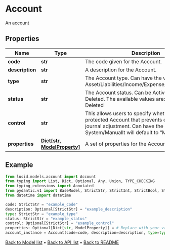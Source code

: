 # Account

An account
## Properties
Name | Type | Description | Notes
------------ | ------------- | ------------- | -------------
**code** | **str** | The code given for the Account. | 
**description** | **str** | A description for the Account. | [optional] 
**type** | **str** | The Account type. Can have the values: Asset/Liabilities/Income/Expense/Capital/Revenue. | 
**status** | **str** | The Account status. Can be Active, Inactive or Deleted. The available values are: Active, Inactive, Deleted | 
**control** | **str** | This allows users to specify whether this a protected Account that prevents direct manual journal adjustment. Can have the values: System/ManualIt will default to “Manual”. | [optional] 
**properties** | [**Dict[str, ModelProperty]**](ModelProperty.md) | A set of properties for the Account. | [optional] 
## Example

```python
from lusid.models.account import Account
from typing import List, Dict, Optional, Any, Union, TYPE_CHECKING
from typing_extensions import Annotated
from pydantic.v1 import BaseModel, StrictStr, StrictInt, StrictBool, StrictFloat, StrictBytes, Field, validator, ValidationError, conlist, constr
from datetime import datetime

code: StrictStr = "example_code"
description: Optional[StrictStr] = "example_description"
type: StrictStr = "example_type"
status: StrictStr = "example_status"
control: Optional[StrictStr] = "example_control"
properties: Optional[Dict[str, ModelProperty]] = # Replace with your value
account_instance = Account(code=code, description=description, type=type, status=status, control=control, properties=properties)

```

[Back to Model list](../README.md#documentation-for-models) &#8226; [Back to API list](../README.md#documentation-for-api-endpoints) &#8226; [Back to README](../README.md)

